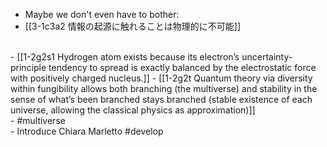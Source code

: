 - Maybe we don't even have to bother:
- [[3-1c3a2 情報の起源に触れることは物理的に不可能]]
<br>
- [[1-2g2s1 Hydrogen atom exists because its electron’s uncertainty-principle tendency to spread is exactly balanced by the electrostatic force with positively charged nucleus.]]
- [[1-2g2t Quantum theory via diversity within fungibility allows both branching (the multiverse) and stability in the sense of what’s been branched stays branched (stable existence of each universe, allowing the classical physics as approximation)]]
<br>
- #multiverse
<br>
- Introduce Chiara Marletto #develop
